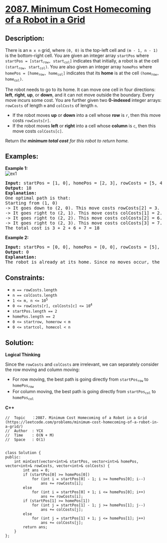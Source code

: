 # [2087. Minimum Cost Homecoming of a Robot in a Grid](https://leetcode.com/problems/minimum-cost-homecoming-of-a-robot-in-a-grid/)


## Description:

<p>There is an <code>m x n</code> grid, where <code>(0, 0)</code> is the top-left cell and <code>(m - 1, n - 1)</code> is the bottom-right cell. You are given an integer array <code>startPos</code> where <code>startPos = [start<sub>row</sub>, start<sub>col</sub>]</code> indicates that initially, a robot is at the cell <code>(start<sub>row</sub>, start<sub>col</sub>)</code>. You are also given an integer array <code>homePos</code> where <code>homePos = [home<sub>row</sub>, home<sub>col</sub>]</code> indicates that its <strong>home</strong> is at the cell <code>(home<sub>row</sub>, home<sub>col</sub>)</code>.</p>

<p>The robot needs to go to its home. It can move one cell in four directions: <strong>left</strong>, <strong>right</strong>, <strong>up</strong>, or <strong>down</strong>, and it can not move outside the boundary. Every move incurs some cost. You are further given two <strong>0-indexed</strong> integer arrays: <code>rowCosts</code> of length <code>m</code> and <code>colCosts</code> of length <code>n</code>.</p>

<ul>
    <li>If the robot moves <strong>up</strong> or <strong>down</strong> into a cell whose <strong>row</strong> is <code>r</code>, then this move costs <code>rowCosts[r]</code>.</li>
    <li>If the robot moves <strong>left</strong> or <strong>right</strong> into a cell whose <strong>column</strong> is <code>c</code>, then this move costs <code>colCosts[c]</code>.</li>
</ul>

<p>Return <em>the <strong>minimum total cost</strong> for this robot to return home.</em></p>


## Examples:

<strong>Example 1:</strong>
<br/>![ex1](https://assets.leetcode.com/uploads/2021/10/11/eg-1.png)
<pre>
<strong>Input:</strong> startPos = [1, 0], homePos = [2, 3], rowCosts = [5, 4, 3], colCosts = [8, 2, 6, 7]
<strong>Output:</strong> 18
<strong>Explanation:</strong>
One optimal path is that:
Starting from (1, 0)
-> It goes down to (2, 0). This move costs rowCosts[2] = 3.
-> It goes right to (2, 1). This move costs colCosts[1] = 2.
-> It goes right to (2, 2). This move costs colCosts[2] = 6.
-> It goes right to (2, 3). This move costs colCosts[3] = 7.
The total cost is 3 + 2 + 6 + 7 = 18
</pre>

<strong>Example 2:</strong>
<pre>
<strong>Input:</strong> startPos = [0, 0], homePos = [0, 0], rowCosts = [5], colCosts = [26]
<strong>Output:</strong> 0
<strong>Explanation:</strong> 
The robot is already at its home. Since no moves occur, the total cost is 0.
</pre>


## Constraints:

<ul>
    <li><code>m == rowCosts.length</code></li>
    <li><code>n == colCosts.length</code></li>
    <li><code>1 &lt;= m, n &lt;= 10<sup>5</sup></code></li>
    <li><code>0 &lt;= rowCosts[r], colCosts[c] &lt;= 10<sup>4</sup></code></li>
    <li><code>startPos.length == 2</code></li>
    <li><code>homePos.length == 2</code></li>
    <li><code>0 &lt;= startrow, homerow &lt; m</code></li>
    <li><code>0 &lt;= startcol, homecol &lt; n</code></li>
</ul>


## Solution:

<strong>Logical Thinking</strong>
<p>Since the <code>rowCosts</code> and <code>colCosts</code> are irrelevant, we can separately consider the row moving and column moving:</p>

<ul>
    <li>For row moving, the best path is going directly from <code>startPos<sub>row</sub></code> to <code>homePos<sub>row</sub></code></li>
    <li>For column moving, the best path is going directly from <code>startPos<sub>col</sub></code> to <code>homePos<sub>col</sub></code></li>
</ul>

 
<strong>C++</strong>

```
//  Topic   ：2087. Minimum Cost Homecoming of a Robot in a Grid (https://leetcode.com/problems/minimum-cost-homecoming-of-a-robot-in-a-grid/)
//  Author  : YCX
//  Time    : O(N + M)
//  Space   : O(1)


class Solution {
public:
    int minCost(vector<int>& startPos, vector<int>& homePos, vector<int>& rowCosts, vector<int>& colCosts) {
        int ans = 0;
        if (startPos[0] >= homePos[0])
            for (int i = startPos[0] - 1; i >= homePos[0]; i--)
                ans += rowCosts[i];
        else
            for (int i = startPos[0] + 1; i <= homePos[0]; i++)
                ans += rowCosts[i];
        if (startPos[1] >= homePos[1])
            for (int j = startPos[1] - 1; j >= homePos[1]; j--)
                ans += colCosts[j];
        else
            for (int j = startPos[1] + 1; j <= homePos[1]; j++)
                ans += colCosts[j];
        return ans;
    }
};
```
